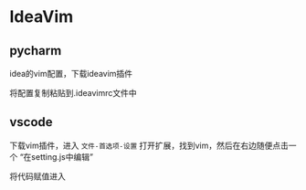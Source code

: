 # IdeaVim
## pycharm
idea的vim配置，下载ideavim插件

将配置复制粘贴到.ideavimrc文件中

## vscode
下载vim插件，进入 ```文件-首选项-设置``` 打开扩展，找到vim，然后在右边随便点击一个 “在setting.js中编辑”

将代码赋值进入
